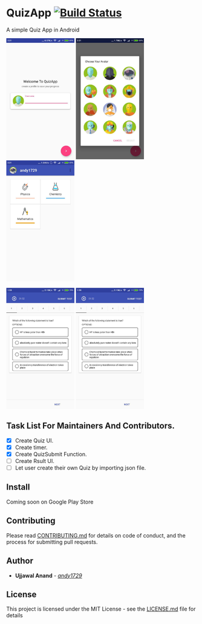 # QuizApp  [![Build Status](https://travis-ci.org/andy1729/QuizApp.svg?branch=master)](https://travis-ci.org/andy1729/QuizApp)

A simple Quiz App in Android

 <img src="screenshots/login.jpg" alt="Review" width="180px" height="320px"> <img src="screenshots/avatar_selection.jpg" alt="Review" width="180px" height="320px"> <img src="screenshots/category.jpg" alt="Main" width="180px" height="320px">


<img src="screenshots/main.jpg" alt="Main" width="180px" height="320px"> <img src="screenshots/main.jpg" alt="Main" width="180px" height="320px">

## Task List For Maintainers And Contributors.
- [x] Create Quiz UI.
- [x] Create timer.
- [x] Create QuizSubmit Function.
- [ ] Create Rsult UI.
- [ ] Let user create their own Quiz by importing json file.

## Install
Coming soon on Google Play Store


## Contributing

Please read [CONTRIBUTING.md](https://github.com/andy1729/QuizApp/blob/master/CONTRIBUTING.md) for details on code of conduct, and the process for submitting pull requests.


## Author

* **Ujjawal Anand** - [*andy1729*](https://andy1729.github.io)

## License

This project is licensed under the MIT License - see the [LICENSE.md](LICENSE.md) file for details
